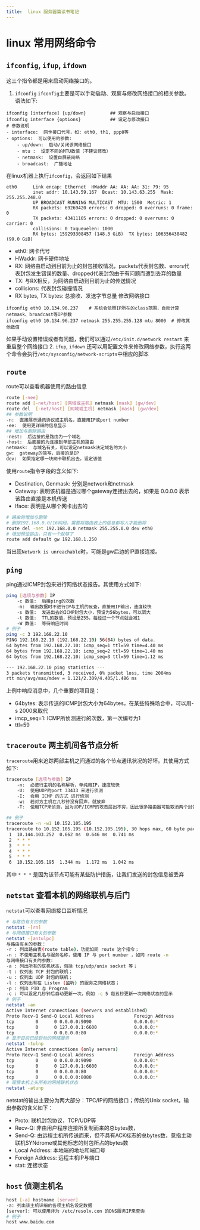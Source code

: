 ```yaml
---
title:  linux 服务器篇读书笔记
---
```

# linux 常用网络命令
## `ifconfig`, `ifup`, `ifdown`
这三个指令都是用来启动网络接口的。
1. `ifconfig`
`ifconfig`主要是可以手动启动、观察与修改网络接口的相关参数。语法如下: 
```
ifconfig [interface] {up/down}         ## 观察与启动接口
ifconfig interface {options}           ## 设定与修改接口
# 参数说明
- interface:  网卡接口代号，如: eth0, th1, ppp0等
- options:  可以使用的参数: 
    - up/down:  启动/关闭该网络接口
    - mtu :  设定不同的MTU数值（不建议修改）
    - netmask:  设置自屏蔽网络
    - broadcast:  广播地址
```
在linux机器上执行`ifconfig`，会返回如下结果
```
eth0      Link encap: Ethernet  HWaddr AA: AA: AA: 31: 79: 95  
          inet addr: 10.143.59.167  Bcast: 10.143.63.255  Mask: 255.255.248.0
          UP BROADCAST RUNNING MULTICAST  MTU: 1500  Metric: 1
          RX packets: 69269420 errors: 0 dropped: 0 overruns: 0 frame: 0
          TX packets: 43411105 errors: 0 dropped: 0 overruns: 0 carrier: 0
          collisions: 0 txqueuelen: 1000 
          RX bytes: 159293308457 (148.3 GiB)  TX bytes: 106356430482 (99.0 GiB)
```
- eth0:  网卡代号
- HWaddr:  网卡硬件地址
- RX:  网络由启动到目前为止的封包接收情况，packets代表封包数、errors代表封包发生错误的数量、dropped代表封包由于有问题而遭到丢弃的数量
- TX:  与RX相反，为网络由启动到目前为止的传送情况
- collisions:  代表封包碰撞情况
- RX bytes, TX bytes:  总接收、发送字节总量
修改网络接口
```shell
ifconfig eth0 10.134.96.237    # 系统会依照IP所在的class范围，自动计算netmask、broadcast等IP参数
ifconfig eth0 10.134.96.237 netmask 255.255.255.128 mtu 8000  # 修改其他数值
```
如果手动设置错误或者有问题，我们可以通过`/etc/init.d/network restart` 来重启整个网络接口
2. `ifup`, `ifdown`
还可以用配置文件来修改网络参数，执行这两个命令会执行`/etc/sysconfig/network-scripts`中相应的脚本

## `route`
route可以查看机器使用的路由信息
```bash
route [-nee]
route add [-net/host] [网域或主机] netmask [mask] [gw/dev]
route del  [-net/host] [网域或主机] netmask [mask] [gw/dev]
## 参数说明
-n:  直接展示通讯协议或主机名，直接用IP或port number
-ee:  使用更详细的信息显示
## 增加与删除路由
-nest:  后边接的是路由为一个域名
-host:  后面接的为连接到单部主机的路由
netmask:  与域名有关，可以设定netmask决定域名的大小
gw:  gateway的简写，后接的是IP
dev:  如果指定哪一块网卡联机出去，设定该值
```
使用`route`指令字段的含义如下: 
- Destination, Genmask:  分别是network和netmask
- Gateway:  表明该机器是通过哪个gateway连接出去的，如果是 0.0.0.0 表示该路由直接是本机传送
- Iface:  表明是从哪个网卡出去的
```bash
# 路由的增加与删除
# 删除192.168.0.0/16网段，需要将路由表上的信息都写入才能删除
route del -net 192.168.0.0 netmask 255.255.0.0 dev eth0
# 增加预设路由，只有一个就够了
route add default gw 192.168.1.250
```
当出现`Network is unreachable`时，可能是gw后边的IP直接连接。

## `ping`
ping通过ICMP封包来进行网络状态报告。其使用方式如下: 
```bash
ping [选项与参数] IP
    -c 数值:  后接ping的次数
    -n:  输出数据时不进行IP与主机的反查，直接用IP输出，速度较快
    -s 数值:  发送出去的ICMP封包大小，预设为56bytes，可以调大
    -t 数值:  TTL的数值，预设是255，每经过一个节点就会减1
    -W 数值:  等待响应时间
# 例子
ping -c 3 192.168.22.10
PING 192.168.22.10 (192.168.22.10) 56(84) bytes of data.
64 bytes from 192.168.22.10: icmp_seq=1 ttl=59 time=4.40 ms
64 bytes from 192.168.22.10: icmp_seq=2 ttl=59 time=1.40 ms
64 bytes from 192.168.22.10: icmp_seq=3 ttl=59 time=1.12 ms

--- 192.168.22.10 ping statistics ---
3 packets transmitted, 3 received, 0% packet loss, time 2004ms
rtt min/avg/max/mdev = 1.121/2.309/4.405/1.486 ms
```
上例中响应消息中，几个重要的项目是：
- 64bytes: 表示传送的ICMP封包大小为64bytes，在某些特殊场合中，可以用-s 2000来取代
- imcp_seq=1: ICMP所侦测进行的次数，第一次编号为1
- ttl=59

## `traceroute` 两主机间各节点分析
`traceroute`用来追踪两部主机之间通过的各个节点通讯状况的好坏。其使用方式如下: 
```bash
traceroute [选项与参数] IP
    -n:  必进行主机的名称解析，单纯用IP，速度较快
    -U:  使用UDP的port 33433 来进行侦测
    -I:  会用 ICMP 的方式 进行侦测
    -w:  若对方主机在几秒钟没有回声，就放弃
    -T:  使用TCP来侦测，因为UDP/ICMP的攻击层出不穷，因此很多路由器可能取消两个封包的响应功能。

## 例子
traceroute -n -w1 10.152.105.195
traceroute to 10.152.105.195 (10.152.105.195), 30 hops max, 60 byte packets
 1  10.144.103.252  0.662 ms  0.646 ms  0.741 ms
 2  * * *
 3  * * *
 4  * * *
 5  * * *
 6  10.152.105.195  1.344 ms  1.172 ms  1.042 ms
```
其中 `* * *` 是因为该节点可能有某些防护措施，让我们发送的封包信息被丢弃

## `netstat` 查看本机的网络联机与后门
`netstat`可以查看网络接口监听情况
```bash
# 与路由有关的参数
netstat -[rn]
# 与网络接口有关的参数
netstat -[antulpc]
与路由有关的参数：
-r : 列出路由表(route table)，功能如同 route 这个指令；
-n : 不使用主机名与服务名称，使用 IP 与 port number ，如同 route -n
与网络接口有关的参数: 
-a : 列出所有的联机状态，包括 tcp/udp/unix socket 等；
-t : 仅列出 TCP 封包的联机；
-u : 仅列出 UDP 封包的联机；
-l : 仅列出有在 Listen (监听) 的服务之网络状态；
-p : 列出 PID 与 Program
-c : 可以设定几秒钟后自动更新一次，例如 -c 5 每五秒更新一次网络状态的显示
# 例子
netstat -an
Active Internet connections (servers and established)
Proto Recv-Q Send-Q Local Address               Foreign Address             State      
tcp        0      0 0.0.0.0:9090                0.0.0.0:*                   LISTEN      
tcp        0      0 127.0.0.1:6600              0.0.0.0:*                   LISTEN      
tcp        0      0 0.0.0.0:80                  0.0.0.0:*                   LISTEN      
# 显示目前已经启动的网络服务
netstat -tulnp
Active Internet connections (only servers)
Proto Recv-Q Send-Q Local Address               Foreign Address             State       PID/Program name   
tcp        0      0 0.0.0.0:9090                0.0.0.0:*                   LISTEN      18251/java          
tcp        0      0 127.0.0.1:6600              0.0.0.0:*                   LISTEN      18201/java          
tcp        0      0 0.0.0.0:80                  0.0.0.0:*                   LISTEN      26249/nginx         
tcp        0      0 0.0.0.0:8080                0.0.0.0:*                   LISTEN      18251/java 
# 观察本机上头所有的网络联机状态
netstat -atunp

```
netstat的输出主要分为两大部分：TPC/IP的网络接口；传统的Unix socket。输出参数的含义如下：
- Proto: 联机封包协议，TCP/UDP等
- Recv-Q: 非由用户程序连接所复制而来的总bytes数，
- Send-Q: 由远程主机所传送而来，但不具有ACK标志的总bytes数，意指主动联机SYNdrome或其他标志的封包所占的bytes数
- Local Address: 本地端的地址和端口号
- Foreign Address: 远程主机IP与端口
- stat: 连接状态

## `host` 侦测主机名
```bash
host [-a] hostname [server]
-a: 列出该主机详细的各项主机名设定数据
[server]: 可以使用非为 /etc/resolv.con 的DNS服务IP来查询
# 例子
host www.baidu.com
```
